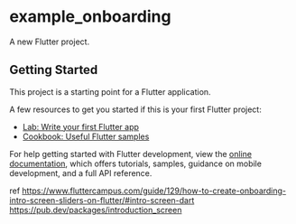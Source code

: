 # example_onboarding

A new Flutter project.

## Getting Started

This project is a starting point for a Flutter application.

A few resources to get you started if this is your first Flutter project:

- [Lab: Write your first Flutter app](https://docs.flutter.dev/get-started/codelab)
- [Cookbook: Useful Flutter samples](https://docs.flutter.dev/cookbook)

For help getting started with Flutter development, view the
[online documentation](https://docs.flutter.dev/), which offers tutorials,
samples, guidance on mobile development, and a full API reference.


ref
https://www.fluttercampus.com/guide/129/how-to-create-onboarding-intro-screen-sliders-on-flutter/#intro-screen-dart
https://pub.dev/packages/introduction_screen
